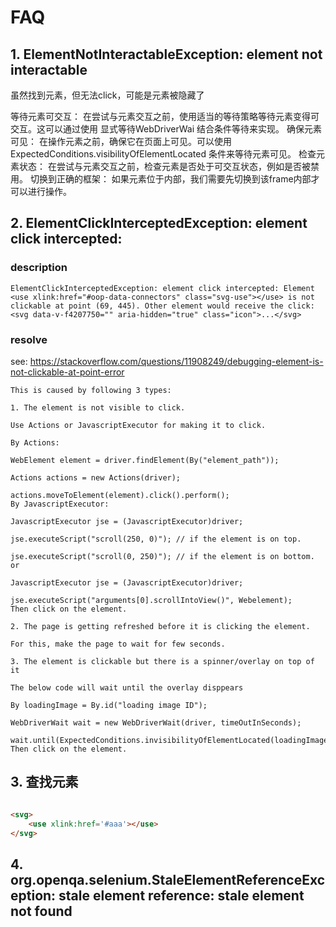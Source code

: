 FAQ
===
## 1. ElementNotInteractableException: element not interactable
虽然找到元素，但无法click，可能是元素被隐藏了

等待元素可交互： 在尝试与元素交互之前，使用适当的等待策略等待元素变得可交互。这可以通过使用 显式等待WebDriverWai 结合条件等待来实现。
确保元素可见： 在操作元素之前，确保它在页面上可见。可以使用 ExpectedConditions.visibilityOfElementLocated 条件来等待元素可见。
检查元素状态： 在尝试与元素交互之前，检查元素是否处于可交互状态，例如是否被禁用。
切换到正确的框架： 如果元素位于<frame>内部，我们需要先切换到该frame内部才可以进行操作。

## 2. ElementClickInterceptedException: element click intercepted: 
### description

    ElementClickInterceptedException: element click intercepted: Element <use xlink:href="#oop-data-connectors" class="svg-use"></use> is not clickable at point (69, 445). Other element would receive the click: <svg data-v-f4207750="" aria-hidden="true" class="icon">...</svg>

### resolve
see: https://stackoverflow.com/questions/11908249/debugging-element-is-not-clickable-at-point-error
    
    This is caused by following 3 types:
    
    1. The element is not visible to click.
    
    Use Actions or JavascriptExecutor for making it to click.
    
    By Actions:
    
    WebElement element = driver.findElement(By("element_path"));
    
    Actions actions = new Actions(driver);
    
    actions.moveToElement(element).click().perform();
    By JavascriptExecutor:
    
    JavascriptExecutor jse = (JavascriptExecutor)driver;
    
    jse.executeScript("scroll(250, 0)"); // if the element is on top.
    
    jse.executeScript("scroll(0, 250)"); // if the element is on bottom.
    or
    
    JavascriptExecutor jse = (JavascriptExecutor)driver;
    
    jse.executeScript("arguments[0].scrollIntoView()", Webelement);
    Then click on the element.
    
    2. The page is getting refreshed before it is clicking the element.
    
    For this, make the page to wait for few seconds.
    
    3. The element is clickable but there is a spinner/overlay on top of it
    
    The below code will wait until the overlay disppears
    
    By loadingImage = By.id("loading image ID");
    
    WebDriverWait wait = new WebDriverWait(driver, timeOutInSeconds);
    
    wait.until(ExpectedConditions.invisibilityOfElementLocated(loadingImage));
    Then click on the element.

## 3. 查找元素
```html

<svg>
    <use xlink:href='#aaa'></use>
</svg>

```

## 4. org.openqa.selenium.StaleElementReferenceException: stale element reference: stale element not found
